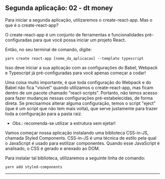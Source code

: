 ## Segunda aplicação: 02 - dt money

Para iniciar a segunda aplicação, utilizaremos o create-react-app. Mas o que é o create-react-app?

O create-react-app é um conjunto de ferramentas e funcionalidades pré-configuradas para que você possa iniciar um projeto React.

Então, no seu terminal de comando, digite:

```
yarn create react-app [nome_da_aplicacao] --template typescript
```

Isso deve iniciar a sua aplicação com as configurações do Babel, Webpack e Typescript já pré-configuradas para você apenas começar a codar!

Uma coisa muito importante, é que toda configuração do Webpack e do Babel não fica "visível" quando utilizamos o create-react-app, mas ficam dentro de um pacote chamado "react-scripts". Portanto, não temos acesso para fazer mudanças nessas configurações pré-estabelecidas, de forma direta. Se precisarmos alterar alguma configuração, temos o script "eject" (que é um script que não tem mais volta), que serve justamente para trazer toda a configuração para a pasta raiz.

* Obs.: recomenda-se utilizar a estrutura sem ejetar!

Vamos começar nossa aplicação instalando uma biblioteca CSS-in-JS, chamada Styled Components. CSS-in-JS é uma técnica de estilo pela qual o JavaScript é usado para estilizar componentes. Quando esse JavaScript é analisado, o CSS é gerado e anexado ao DOM.

Para instalar tal biblioteca, utilizaremos a seguinte linha de comando:

```
yarn add styled-components
```

-----------------------